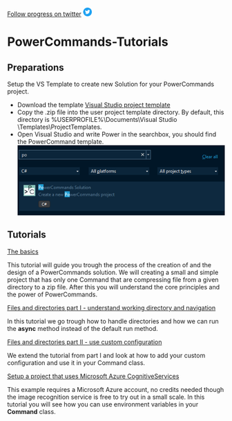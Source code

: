 [Follow progress on twitter](https://twitter.com/PowerCommands) <img src="https://github.com/PowerCommands/PowerCommands2022/blob/main/Docs/images/Twitter.png?raw=true" alt="drawing" width="20"/>

# PowerCommands-Tutorials

## Preparations
Setup the VS Template to create new Solution for your PowerCommands project.
- Download the template [Visual Studio project template](https://github.com/PowerCommands/PowerCommands2022/tree/main/Templates)
- Copy the .zip file into the user project template directory. By default, this directory is %USERPROFILE%\Documents\Visual Studio \Templates\ProjectTemplates.
- Open Visual Studio and write Power in the searchbox, you should find the PowerCommand template.
![Alt text](Tutorials/images/vs_new_solution.png?raw=true "New solution")

## Tutorials
[The basics](/Tutorials/the-basics.md)

This tutorial will guide you trough the process of the creation of and the design of a PowerCommands solution. We will creating a small and simple project that has only one Command that are compressing file from a given directory to a zip file. After this you will understand the core principles and the power of PowerCommands.

[Files and directories part I - understand working directory and navigation](/Tutorials/file-handling.md)

In this tutorial we go trough how to handle directories and how we can run the **async** method instead of the default run method.

[Files and directories part II - use custom configuration](/Tutorials/file-handling2.md)

We extend the tutorial from part I and look at how to add your custom configuration and use it in your Command class.

[Setup a project that uses Microsoft Azure CognitiveServices](/Tutorials/cognitive-services.md)

This example requires a Microsoft Azure account, no credits needed though the image recognition service is free to try out in a small scale. In this tutorial you will see how you can use environment variables in your **Command** class.